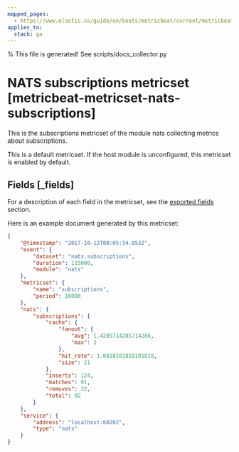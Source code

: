 ```yaml
---
mapped_pages:
  - https://www.elastic.co/guide/en/beats/metricbeat/current/metricbeat-metricset-nats-subscriptions.html
applies_to:
  stack: ga 
---
```


% This file is generated! See scripts/docs_collector.py

# NATS subscriptions metricset [metricbeat-metricset-nats-subscriptions]

This is the subscriptions metricset of the module nats collecting metrics about subscriptions.

This is a default metricset. If the host module is unconfigured, this metricset is enabled by default.

## Fields [_fields]

For a description of each field in the metricset, see the [exported fields](/reference/metricbeat/exported-fields-nats.md) section.

Here is an example document generated by this metricset:

```json
{
    "@timestamp": "2017-10-12T08:05:34.853Z",
    "event": {
        "dataset": "nats.subscriptions",
        "duration": 115000,
        "module": "nats"
    },
    "metricset": {
        "name": "subscriptions",
        "period": 10000
    },
    "nats": {
        "subscriptions": {
            "cache": {
                "fanout": {
                    "avg": 1.4285714285714286,
                    "max": 2
                },
                "hit_rate": 1.0818181818181818,
                "size": 21
            },
            "inserts": 124,
            "matches": 91,
            "removes": 32,
            "total": 92
        }
    },
    "service": {
        "address": "localhost:60202",
        "type": "nats"
    }
}
```
